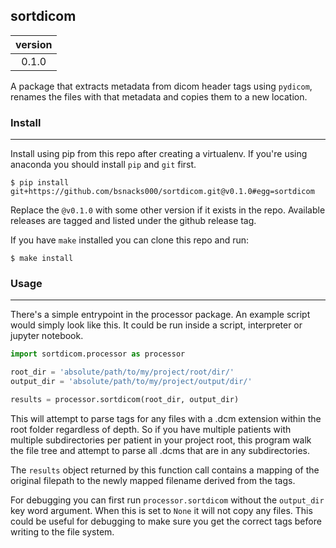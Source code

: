 ## sortdicom 

| version |
|:-------:|
| 0.1.0 | 

A package that extracts metadata from dicom header tags using ```pydicom```, renames the files with that metadata and copies them to a new location.

### Install 
-----------

Install using pip from this repo after creating a virtualenv. If you're using anaconda you should install ```pip``` and ```git``` first.

```
$ pip install git+https://github.com/bsnacks000/sortdicom.git@v0.1.0#egg=sortdicom
```

Replace the ```@v0.1.0``` with some other version if it exists in the repo. Available releases are tagged and listed under the github release tag.

If you have ```make``` installed you can clone this repo and run:

```
$ make install 
```

### Usage 
--------- 

There's a simple entrypoint in the processor package. An example script would simply look like this. It could be run inside a script, interpreter or jupyter notebook. 

```python
import sortdicom.processor as processor 

root_dir = 'absolute/path/to/my/project/root/dir/'
output_dir = 'absolute/path/to/my/project/output/dir/'

results = processor.sortdicom(root_dir, output_dir)
```
This will attempt to parse tags for any files with a .dcm extension within the root folder regardless of depth. So if you have multiple patients with multiple subdirectories per patient in your project root, this program walk the file tree and attempt to parse all .dcms that are in any subdirectories.  

The ```results``` object returned by this function call contains a mapping of the original filepath to the newly mapped filename derived from the tags.

For debugging you can first run ```processor.sortdicom``` without the ```output_dir``` key word argument. When this is set to ```None``` it will not copy any files. This could be useful for debugging to make sure you get the correct tags before writing to the file system.
